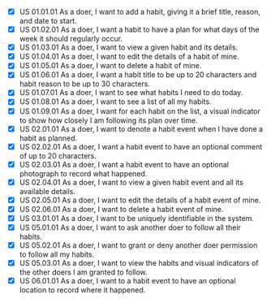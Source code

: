 - [x] US 01.01.01
      As a doer, I want to add a habit, giving it a brief title, reason, and date to start.
- [x] US 01.02.01
      As a doer, I want a habit to have a plan for what days of the week it should regularly occur.
- [x] US 01.03.01
      As a doer, I want to view a given habit and its details.
- [x] US 01.04.01
      As a doer, I want to edit the details of a habit of mine.
- [x] US 01.05.01
      As a doer, I want to delete a habit of mine.
- [x] US 01.06.01
      As a doer, I want a habit title to be up to 20 characters and habit reason to be up to 30 characters.
- [x] US 01.07.01
      As a doer, I want to see what habits I need to do today.
- [x] US 01.08.01
      As a doer, I want to see a list of all my habits.
- [x] US 01.09.01
      As a doer, I want for each habit on the list, a visual indicator to show how closely I am following its plan over time.
- [x] US 02.01.01
      As a doer, I want to denote a habit event when I have done a habit as planned.
- [x] US 02.02.01
      As a doer, I want a habit event to have an optional comment of up to 20 characters.
- [x] US 02.03.01
      As a doer, I want a habit event to have an optional photograph to record what happened.
- [x] US 02.04.01
      As a doer, I want to view a given habit event and all its available details.
- [x] US 02.05.01
      As a doer, I want to edit the details of a habit event of mine.
- [x] US 02.06.01
      As a doer, I want to delete a habit event of mine.
- [x] US 03.01.01
      As a doer, I want to be uniquely identifiable in the system.
- [x] US 05.01.01
      As a doer, I want to ask another doer to follow all their habits.
- [x] US 05.02.01
      As a doer, I want to grant or deny another doer permission to follow all my habits.
- [x] US 05.03.01
      As a doer, I want to view the habits and visual indicators of the other doers I am granted to follow.
- [x] US 06.01.01
      As a doer, I want to a habit event to have an optional location to record where it happened.
